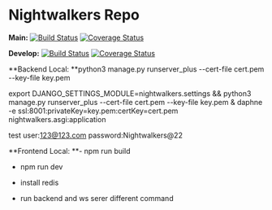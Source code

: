 # Nightwalkers Repo

**Main:** [![Build Status](https://app.travis-ci.com/gcivil-nyu-org/team2-wed-spring25.svg?token=qXXqQBVVz5xbzNpep8Jg&branch=main)](https://app.travis-ci.com/gcivil-nyu-org/team2-wed-spring25)
[![Coverage Status](https://coveralls.io/repos/github/gcivil-nyu-org/team2-wed-spring25/badge.svg?branch=main)](https://coveralls.io/github/gcivil-nyu-org/team2-wed-spring25?branch=main)

**Develop:** [![Build Status](https://app.travis-ci.com/gcivil-nyu-org/team2-wed-spring25.svg?token=qXXqQBVVz5xbzNpep8Jg&branch=develop)](https://app.travis-ci.com/gcivil-nyu-org/team2-wed-spring25)
[![Coverage Status](https://coveralls.io/repos/github/gcivil-nyu-org/team2-wed-spring25/badge.svg?branch=develop)](https://coveralls.io/github/gcivil-nyu-org/team2-wed-spring25?branch=develop)

**Backend Local: **python3 manage.py runserver_plus --cert-file cert.pem --key-file key.pem

export DJANGO_SETTINGS_MODULE=nightwalkers.settings && python3 manage.py runserver_plus --cert-file cert.pem --key-file key.pem & daphne -e ssl:8001:privateKey=key.pem:certKey=cert.pem nightwalkers.asgi:application

test user:123@123.com
password:Nightwalkers@22

\*\*Frontend Local:
\*\*- npm run build

- npm run dev

- install redis
- run backend and ws serer different command
